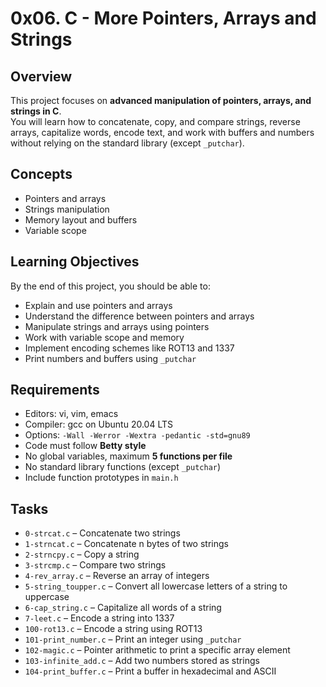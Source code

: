 # 0x06. C - More Pointers, Arrays and Strings

## Overview
This project focuses on **advanced manipulation of pointers, arrays, and strings in C**.  
You will learn how to concatenate, copy, and compare strings, reverse arrays, capitalize words, encode text, and work with buffers and numbers without relying on the standard library (except `_putchar`).

## Concepts
- Pointers and arrays  
- Strings manipulation  
- Memory layout and buffers  
- Variable scope  

## Learning Objectives
By the end of this project, you should be able to:  
- Explain and use pointers and arrays  
- Understand the difference between pointers and arrays  
- Manipulate strings and arrays using pointers  
- Work with variable scope and memory  
- Implement encoding schemes like ROT13 and 1337  
- Print numbers and buffers using `_putchar`  

## Requirements
- Editors: vi, vim, emacs  
- Compiler: gcc on Ubuntu 20.04 LTS  
- Options: `-Wall -Werror -Wextra -pedantic -std=gnu89`  
- Code must follow **Betty style**  
- No global variables, maximum **5 functions per file**  
- No standard library functions (except `_putchar`)  
- Include function prototypes in `main.h`  

## Tasks
- `0-strcat.c` – Concatenate two strings  
- `1-strncat.c` – Concatenate n bytes of two strings  
- `2-strncpy.c` – Copy a string  
- `3-strcmp.c` – Compare two strings  
- `4-rev_array.c` – Reverse an array of integers  
- `5-string_toupper.c` – Convert all lowercase letters of a string to uppercase  
- `6-cap_string.c` – Capitalize all words of a string  
- `7-leet.c` – Encode a string into 1337  
- `100-rot13.c` – Encode a string using ROT13  
- `101-print_number.c` – Print an integer using `_putchar`  
- `102-magic.c` – Pointer arithmetic to print a specific array element  
- `103-infinite_add.c` – Add two numbers stored as strings  
- `104-print_buffer.c` – Print a buffer in hexadecimal and ASCII  

